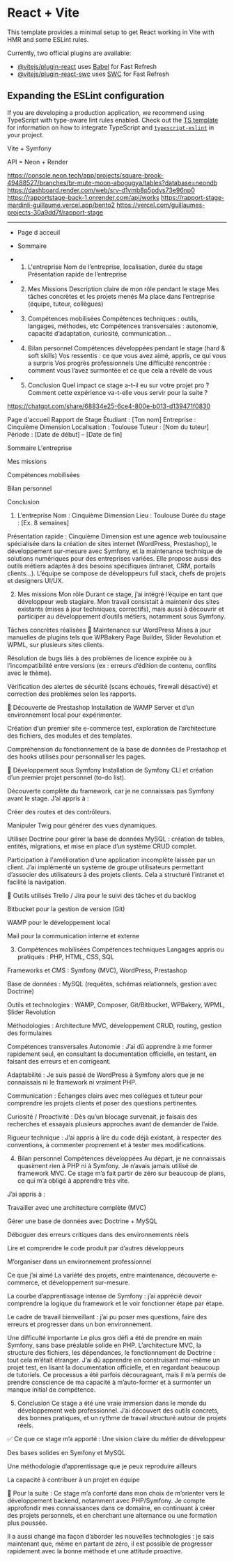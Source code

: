 # React + Vite

This template provides a minimal setup to get React working in Vite with HMR and some ESLint rules.

Currently, two official plugins are available:

- [@vitejs/plugin-react](https://github.com/vitejs/vite-plugin-react/blob/main/packages/plugin-react) uses [Babel](https://babeljs.io/) for Fast Refresh
- [@vitejs/plugin-react-swc](https://github.com/vitejs/vite-plugin-react/blob/main/packages/plugin-react-swc) uses [SWC](https://swc.rs/) for Fast Refresh

## Expanding the ESLint configuration

If you are developing a production application, we recommend using TypeScript with type-aware lint rules enabled. Check out the [TS template](https://github.com/vitejs/vite/tree/main/packages/create-vite/template-react-ts) for information on how to integrate TypeScript and [`typescript-eslint`](https://typescript-eslint.io) in your project.

Vite + Symfony

API = Neon + Render 

https://console.neon.tech/app/projects/square-brook-49488527/branches/br-mute-moon-abogugya/tables?database=neondb
https://dashboard.render.com/web/srv-d1vmb8p5pdvs73e96np0
https://rapportstage-back-1.onrender.com/api/works
https://rapport-stage-mardinli-guillaume.vercel.app/bento2
https://vercel.com/guillaumes-projects-30a9dd7f/rapport-stage




-------------------------------------------------------------------------------------------------------------------

- Page d acceuil 

- Sommaire

- 1. L'entreprise 
Nom de l’entreprise, localisation, durée du stage
Présentation rapide de l’entreprise

- 2. Mes Missions 
Description claire de mon rôle pendant le stage
Mes tâches concrètes et les projets menés
Ma place dans l’entreprise (équipe, tuteur, collègues)

- 3. Compétences mobilisées 
Compétences techniques : outils, langages, méthodes, etc
Compétences transversales : autonomie, capacité d’adaptation, curiosité, communication…

- 4. Bilan personnel 
Compétences développées pendant le stage (hard & soft skills)
Vos ressentis : ce que vous avez aimé, appris, ce qui vous a surpris
Vos progrès professionnels
Une difficulté rencontrée : comment vous l’avez surmontée et ce que cela a révélé de vous

- 5. Conclusion
Quel impact ce stage a-t-il eu sur votre projet pro ?
Comment cette expérience va-t-elle vous servir pour la suite ?



https://chatgpt.com/share/68834e25-6ce4-800e-b013-d139471f0830


Page d'accueil
Rapport de Stage
Étudiant : [Ton nom]
Entreprise : Cinquième Dimension
Localisation : Toulouse
Tuteur : [Nom du tuteur]
Période : [Date de début] – [Date de fin]

Sommaire
L'entreprise

Mes missions

Compétences mobilisées

Bilan personnel

Conclusion

1. L’entreprise
Nom : Cinquième Dimension
Lieu : Toulouse
Durée du stage : [Ex. 8 semaines]

Présentation rapide :
Cinquième Dimension est une agence web toulousaine spécialisée dans la création de sites internet (WordPress, Prestashop), le développement sur-mesure avec Symfony, et la maintenance technique de solutions numériques pour des entreprises variées. Elle propose aussi des outils métiers adaptés à des besoins spécifiques (intranet, CRM, portails clients…). L’équipe se compose de développeurs full stack, chefs de projets et designers UI/UX.

2. Mes missions
Mon rôle
Durant ce stage, j’ai intégré l’équipe en tant que développeur web stagiaire. Mon travail consistait à maintenir des sites existants (mises à jour techniques, correctifs), mais aussi à découvrir et participer au développement d’outils métiers, notamment sous Symfony.

Tâches concrètes réalisées
🔧 Maintenance sur WordPress
Mises à jour manuelles de plugins tels que WPBakery Page Builder, Slider Revolution et WPML, sur plusieurs sites clients.

Résolution de bugs liés à des problèmes de licence expirée ou à l’incompatibilité entre versions (ex : erreurs d’édition de contenu, conflits avec le thème).

Vérification des alertes de sécurité (scans échoués, firewall désactivé) et correction des problèmes selon les rapports.

🛒 Découverte de Prestashop
Installation de WAMP Server et d’un environnement local pour expérimenter.

Création d’un premier site e-commerce test, exploration de l’architecture des fichiers, des modules et des templates.

Compréhension du fonctionnement de la base de données de Prestashop et des hooks utilisés pour personnaliser les pages.

🧱 Développement sous Symfony
Installation de Symfony CLI et création d’un premier projet personnel (to-do list).

Découverte complète du framework, car je ne connaissais pas Symfony avant le stage. J’ai appris à :

Créer des routes et des contrôleurs.

Manipuler Twig pour générer des vues dynamiques.

Utiliser Doctrine pour gérer la base de données MySQL : création de tables, entités, migrations, et mise en place d’un système CRUD complet.

Participation à l'amélioration d’une application incomplète laissée par un client. J’ai implémenté un système de groupe utilisateurs permettant d’associer des utilisateurs à des projets clients. Cela a structuré l’intranet et facilité la navigation.

🧰 Outils utilisés
Trello / Jira pour le suivi des tâches et du backlog

Bitbucket pour la gestion de version (Git)

WAMP pour le développement local

Mail pour la communication interne et externe

3. Compétences mobilisées
Compétences techniques
Langages appris ou pratiqués : PHP, HTML, CSS, SQL

Frameworks et CMS : Symfony (MVC), WordPress, Prestashop

Base de données : MySQL (requêtes, schémas relationnels, gestion avec Doctrine)

Outils et technologies : WAMP, Composer, Git/Bitbucket, WPBakery, WPML, Slider Revolution

Méthodologies : Architecture MVC, développement CRUD, routing, gestion des formulaires

Compétences transversales
Autonomie : J’ai dû apprendre à me former rapidement seul, en consultant la documentation officielle, en testant, en faisant des erreurs et en corrigeant.

Adaptabilité : Je suis passé de WordPress à Symfony alors que je ne connaissais ni le framework ni vraiment PHP.

Communication : Échanges clairs avec mes collègues et tuteur pour comprendre les projets clients et poser des questions pertinentes.

Curiosité / Proactivité : Dès qu’un blocage survenait, je faisais des recherches et essayais plusieurs approches avant de demander de l’aide.

Rigueur technique : J’ai appris à lire du code déjà existant, à respecter des conventions, à commenter proprement et à tester mes modifications.

4. Bilan personnel
Compétences développées
Au départ, je ne connaissais quasiment rien à PHP ni à Symfony. Je n’avais jamais utilisé de framework MVC. Ce stage m’a fait partir de zéro sur beaucoup de plans, ce qui m’a obligé à apprendre très vite.

J’ai appris à :

Travailler avec une architecture complète (MVC)

Gérer une base de données avec Doctrine + MySQL

Déboguer des erreurs critiques dans des environnements réels

Lire et comprendre le code produit par d’autres développeurs

M’organiser dans un environnement professionnel

Ce que j’ai aimé
La variété des projets, entre maintenance, découverte e-commerce, et développement sur-mesure.

La courbe d’apprentissage intense de Symfony : j’ai apprécié devoir comprendre la logique du framework et le voir fonctionner étape par étape.

Le cadre de travail bienveillant : j’ai pu poser mes questions, faire des erreurs et progresser dans un bon environnement.

Une difficulté importante
Le plus gros défi a été de prendre en main Symfony, sans base préalable solide en PHP. L’architecture MVC, la structure des fichiers, les dépendances, le fonctionnement de Doctrine : tout cela m’était étranger. J’ai dû apprendre en construisant moi-même un projet test, en lisant la documentation officielle, et en regardant beaucoup de tutoriels.
Ce processus a été parfois décourageant, mais il m’a permis de prendre conscience de ma capacité à m’auto-former et à surmonter un manque initial de compétence.

5. Conclusion
Ce stage a été une vraie immersion dans le monde du développement web professionnel. J’ai découvert des outils concrets, des bonnes pratiques, et un rythme de travail structuré autour de projets réels.

✅ Ce que ce stage m’a apporté :
Une vision claire du métier de développeur

Des bases solides en Symfony et MySQL

Une méthodologie d’apprentissage que je peux reproduire ailleurs

La capacité à contribuer à un projet en équipe

🎯 Pour la suite :
Ce stage m’a conforté dans mon choix de m’orienter vers le développement backend, notamment avec PHP/Symfony. Je compte approfondir mes connaissances dans ce domaine, en continuant à créer des projets personnels, et en cherchant une alternance ou une formation plus poussée.

Il a aussi changé ma façon d’aborder les nouvelles technologies : je sais maintenant que, même en partant de zéro, il est possible de progresser rapidement avec la bonne méthode et une attitude proactive.

